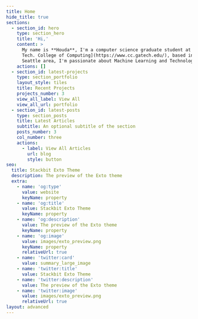```yaml
---
title: Home
hide_title: true
sections:
  - section_id: hero
    type: section_hero
    title: 'Hi,'
    content: >
      My name is **Houda**, I'm a computer science graduate student at [Georgia
      Tech. College of Computing](https://www.cc.gatech.edu/), based in the
      Seattle area, I'm passionate about Machine Learning and Technology.
    actions: []
  - section_id: latest-projects
    type: section_portfolio
    layout_style: tiles
    title: Recent Projects
    projects_number: 3
    view_all_label: View All
    view_all_url: portfolio
  - section_id: latest-posts
    type: section_posts
    title: Latest Articles
    subtitle: An optional subtitle of the section
    posts_number: 3
    col_number: three
    actions:
      - label: View All Articles
        url: blog
        style: button
seo:
  title: Stackbit Exto Theme
  description: The preview of the Exto theme
  extra:
    - name: 'og:type'
      value: website
      keyName: property
    - name: 'og:title'
      value: Stackbit Exto Theme
      keyName: property
    - name: 'og:description'
      value: The preview of the Exto theme
      keyName: property
    - name: 'og:image'
      value: images/exto_preview.png
      keyName: property
      relativeUrl: true
    - name: 'twitter:card'
      value: summary_large_image
    - name: 'twitter:title'
      value: Stackbit Exto Theme
    - name: 'twitter:description'
      value: The preview of the Exto theme
    - name: 'twitter:image'
      value: images/exto_preview.png
      relativeUrl: true
layout: advanced
---
```

